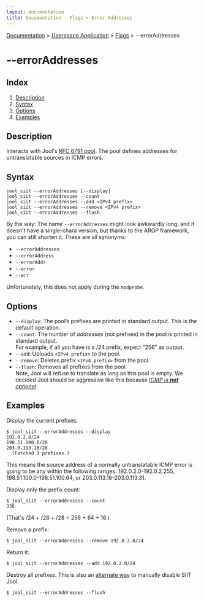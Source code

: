 ```yaml
---
layout: documentation
title: Documentation - Flags > Error Addresses
---
```


[Documentation](doc-index.html) > [Userspace Application](doc-index.html#userspace-application) > [Flags](usr-flags.html) > \--errorAddresses

# \--errorAddresses

## Index

1. [Description](#description)
2. [Syntax](#syntax)
3. [Options](#options)
4. [Examples](#examples)

## Description

Interacts with Jool's [RFC 6791 pool](misc-rfc6791.html). The pool defines addresses for untranslatable sources in ICMP errors.

## Syntax

	jool_siit --errorAddresses [--display]
	jool_siit --errorAddresses --count
	jool_siit --errorAddresses --add <IPv4 prefix>
	jool_siit --errorAddresses --remove <IPv4 prefix>
	jool_siit --errorAddresses --flush

By the way: The name `--errorAddresses` might look awkwardly long, and it doesn't have a single-chara version, but thanks to the ARGP framework, you can still shorten it. These are all synonyms:

- `--errorAddresses`
- `--errorAddress`
- `--errorAddr`
- `--error`
- `--err`

Unfortunately, this does not apply during the `modprobe`.

## Options

- `--display`: The pool’s prefixes are printed in standard output. This is the default operation.
- `--count`: The number of _addresses_ (not prefixes) in the pool is printed in standard output.  
For example, if all you have is a /24 prefix, expect "256" as output.
- `--add`: Uploads `<IPv4 prefix>` to the pool.
- `--remove`: Deletes prefix `<IPv4 prefix>` from the pool.
- `--flush`: Removes all prefixes from the pool.  
Note, Jool will refuse to translate as long as this pool is empty. We decided Jool should be aggressive like this because [_ICMP is **not** optional_](http://serverfault.com/questions/500448/mysterious-fragmentation-required-rejections-from-gateway-vm).

## Examples

Display the current prefixes:

	$ jool_siit --errorAddresses --display
	192.0.2.0/24
	198.51.100.0/26
	203.0.113.16/28
	  (Fetched 3 prefixes.)

This means the source address of a normally untranslatable ICMP error is going to be any within the following ranges: 192.0.2.0-192.0.2.255, 198.51.100.0-198.51.100.64, or 203.0.113.16-203.0.113.31.

Display only the prefix count:

	$ jool_siit --errorAddresses --count
	336

(That's /24 + /26 + /28 = 256 + 64 + 16.)

Remove a prefix:

	$ jool_siit --errorAddresses --remove 192.0.2.0/24

Return it:

	$ jool_siit --errorAddresses --add 192.0.2.0/24

Destroy all prefixes. This is also an [alternate way](usr-flags-global.html#enable---disable) to manually disable SIIT Jool.

	$ jool_siit --errorAddresses --flush


